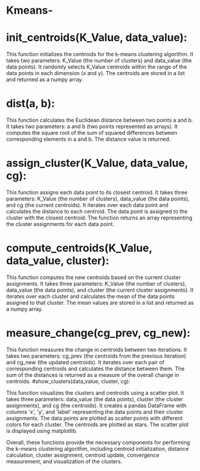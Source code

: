 # Kmeans-

# init_centroids(K_Value, data_value):

This function initializes the centroids for the k-means clustering algorithm.
It takes two parameters: K_Value (the number of clusters) and data_value (the data points).
It randomly selects K_Value centroids within the range of the data points in each dimension (x and y).
The centroids are stored in a list and returned as a numpy array.
# dist(a, b):

This function calculates the Euclidean distance between two points a and b.
It takes two parameters: a and b (two points represented as arrays).
It computes the square root of the sum of squared differences between corresponding elements in a and b.
The distance value is returned.
# assign_cluster(K_Value, data_value, cg):

This function assigns each data point to its closest centroid.
It takes three parameters: K_Value (the number of clusters), data_value (the data points), and cg (the current centroids).
It iterates over each data point and calculates the distance to each centroid.
The data point is assigned to the cluster with the closest centroid.
The function returns an array representing the cluster assignments for each data point.
# compute_centroids(K_Value, data_value, cluster):

This function computes the new centroids based on the current cluster assignments.
It takes three parameters: K_Value (the number of clusters), data_value (the data points), and cluster (the current cluster assignments).
It iterates over each cluster and calculates the mean of the data points assigned to that cluster.
The mean values are stored in a list and returned as a numpy array.
# measure_change(cg_prev, cg_new):

This function measures the change in centroids between two iterations.
It takes two parameters: cg_prev (the centroids from the previous iteration) and cg_new (the updated centroids).
It iterates over each pair of corresponding centroids and calculates the distance between them.
The sum of the distances is returned as a measure of the overall change in centroids.
#show_clusters(data_value, cluster, cg):

This function visualizes the clusters and centroids using a scatter plot.
It takes three parameters: data_value (the data points), cluster (the cluster assignments), and cg (the centroids).
It creates a pandas DataFrame with columns 'x', 'y', and 'label' representing the data points and their cluster assignments.
The data points are plotted as scatter points with different colors for each cluster.
The centroids are plotted as stars.
The scatter plot is displayed using matplotlib.

Overall, these functions provide the necessary components for performing the k-means clustering algorithm, including centroid initialization, distance calculation, cluster assignment, centroid update, convergence measurement, and visualization of the clusters.

